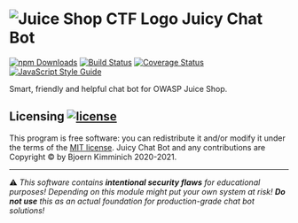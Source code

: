 # ![Juice Shop CTF Logo](https://github.com/bkimminich/juicy-chat-bot/raw/master/JuicyChatBot.png) Juicy Chat Bot

[![npm Downloads](https://img.shields.io/npm/dm/juicy-chat-bot.svg)](https://www.npmjs.com/package/juicy-chat-bot)
[![Build Status](https://travis-ci.com/bkimminich/juicy-chat-bot.svg?branch=master)](https://travis-ci.com/bkimminich/juicy-chat-bot)
[![Coverage Status](https://coveralls.io/repos/github/bkimminich/juicy-chat-bot/badge.svg?branch=master)](https://coveralls.io/github/bkimminich/juicy-chat-bot?branch=master)
[![JavaScript Style Guide](https://img.shields.io/badge/code%20style-standard-brightgreen.svg)](http://standardjs.com/)

Smart, friendly and helpful chat bot for OWASP Juice Shop.

## Licensing [![license](https://img.shields.io/github/license/bkimminich/juicy-chat-bot.svg)](LICENSE)

This program is free software: you can redistribute it and/or modify it
under the terms of the [MIT license](LICENSE). Juicy Chat Bot and any
contributions are Copyright © by Bjoern Kimminich 2020-2021.

---

⚠️ _This software contains **intentional security flaws** for
educational purposes! Depending on this module might put your own system
at risk! **Do not use** this as an actual foundation for
production-grade chat bot solutions!_
